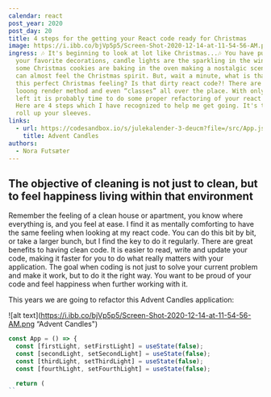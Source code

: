 ```yaml
---
calendar: react
post_year: 2020
post_day: 20
title: 4 steps for the getting your React code ready for Christmas
image: https://i.ibb.co/bjVp5p5/Screen-Shot-2020-12-14-at-11-54-56-AM.png
ingress: 🎶 It's beginning to look at lot like Christmas...🎶 You have put up
  your favorite decorations, candle lights are the sparkling in the windows and
  some Christmas cookies are baking in the oven making a nostalgic scent. You
  can almost feel the Christmas spirit. But, wait a minute, what is that ruining
  this perfect Christmas feeling? Is that dirty react code?! There are “this”, a
  looong render method and even “classes” all over the place. With only 4 days
  left it is probably time to do some proper refactoring of your react code.
  Here are 4 steps which I have recognized to help me get going. It's time to
  roll up your sleeves.
links:
  - url: https://codesandbox.io/s/julekalender-3-deucm?file=/src/App.js
    title: Advent Candles
authors:
  - Nora Futsæter
---
```

## The objective of cleaning is not just to clean, but to feel happiness living within that environment ##

Remember the feeling of a clean house or apartment, you know where everything is, and you feel at ease. I find it as mentally comforting to have the same feeling when looking at my react code. You can do this bit by bit, or take a larger bunch, but I find the key to do it regularly. There are great benefits to having clean code. It is easier to read, write and update your code, making it faster for you to do what really matters with your application. The goal when coding is not just to solve your current problem and make it work, but to do it the right way. You want to be proud of your code and feel happiness when further working with it. 



This years we are going to refactor this Advent Candles application:
 
![alt text](https://i.ibb.co/bjVp5p5/Screen-Shot-2020-12-14-at-11-54-56-AM.png “Advent Candles")


```javascript
const App = () => {
  const [firstLight, setFirstLight] = useState(false);
  const [secondLight, setSecondLight] = useState(false);
  const [thirdLight, setThirdLight] = useState(false);
  const [fourthLight, setFourthLight] = useState(false);

  return (
``
